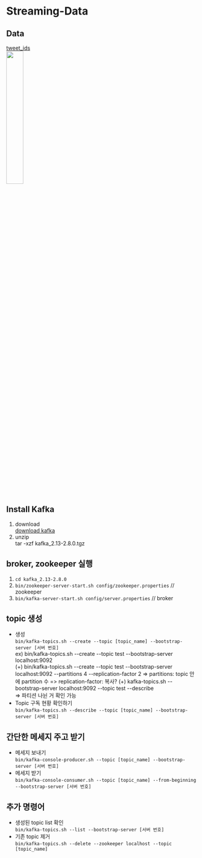 # Streaming-Data
## Data
[tweet_ids](https://stream.covid19misinfo.org/tweet_ids)  
<img src = 'https://user-images.githubusercontent.com/62591011/204225850-f155b217-e793-494b-89a1-fe577a7a76fa.png' width=30%>


## Install Kafka
1. download  
  [download kafka](https://archive.apache.org/dist/kafka/2.8.0/kafka_2.13-2.8.0.tgz)
2. unzip   
  tar -xzf kafka_2.13-2.8.0.tgz

## broker, zookeeper 실행
1. `cd kafka_2.13-2.8.0`
2. `bin/zookeeper-server-start.sh config/zookeeper.properties` // zookeeper
3. `bin/kafka-server-start.sh config/server.properties` // broker

## topic 생성
- 생성  
`bin/kafka-topics.sh --create --topic [topic_name] --bootstrap-server [서버 번호]`  
ex) bin/kafka-topics.sh --create --topic test --bootstrap-server localhost:9092  
(+) bin/kafka-topics.sh --create --topic test --bootstrap-server localhost:9092  --partitions 4 --replication-factor 2
 => partitions: topic 안에 partition 수 
 => replication-factor: 복사?
(+) kafka-topics.sh --bootstrap-server localhost:9092 --topic test --describe  
 => 파티션 나뉜 거 확인 가능
- Topic 구독 현황 확인하기  
`bin/kafka-topics.sh --describe --topic [topic_name] --bootstrap-server [서버 번호]`  

## 간단한 메세지 주고 받기
- 메세지 보내기  
`bin/kafka-console-producer.sh --topic [topic_name] --bootstrap-server [서버 번호]`  
- 메세지 받기  
`bin/kafka-console-consumer.sh --topic [topic_name] --from-beginning --bootstrap-server [서버 번호]`   

## 추가 명령어 
- 생성된 topic list 확인  
`bin/kafka-topics.sh --list --bootstrap-server [서버 번호]`   
- 기존 topic 제거  
`bin/kafka-topics.sh --delete --zookeeper localhost --topic [topic_name]`
